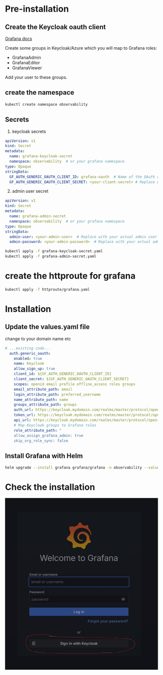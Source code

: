 # Pre-installation

## Create the Keycloak oauth client

[Grafana docs](https://grafana.com/docs/grafana/latest/setup-grafana/configure-security/configure-authentication/keycloak/#keycloak-configuration)

Create some groups in Keycloak/Azure which you will map to Grafana roles:

- GrafanaAdmin
- GrafanaEditor
- GrafanaViewer

Add your user to these groups.

## create the namespace

```bash
kubectl create namespace observability
```


## Secrets

1. keycloak secrets
```yaml
apiVersion: v1
kind: Secret
metadata:
  name: grafana-keycloak-secret
  namespace: observability  # or your grafana namespace
type: Opaque
stringData:
  GF_AUTH_GENERIC_OAUTH_CLIENT_ID: grafana-oauth  # Name of the OAuth client in Keycloak/azure
  GF_AUTH_GENERIC_OAUTH_CLIENT_SECRET: <your-client-secret> # Replace with your actual client secret
```
2. admin user secret

```yaml
apiVersion: v1
kind: Secret
metadata:
  name: grafana-admin-secret
  namespace: observability  # or your grafana namespace
type: Opaque
stringData:
  admin-user: <your-admin-user>  # Replace with your actual admin user
  admin-password: <your-admin-password>  # Replace with your actual admin password
```

```bash
kubectl apply -f grafana-keycloak-secret.yaml
kubectl apply -f grafana-admin-secret.yaml
```

# create the httproute for grafana

```bash
kubectl apply -f httproute/grafana.yaml
```

# Installation

## Update the values.yaml file

change to your domain name etc

```yaml
# ...existing code...
  auth.generic_oauth:
    enabled: true
    name: Keycloak
    allow_sign_up: true
    client_id: ${GF_AUTH_GENERIC_OAUTH_CLIENT_ID}
    client_secret: ${GF_AUTH_GENERIC_OAUTH_CLIENT_SECRET}
    scopes: openid email profile offline_access roles groups
    email_attribute_path: email
    login_attribute_path: preferred_username
    name_attribute_path: name
    groups_attribute_path: groups
    auth_url: https://keycloak.mydomain.com/realms/master/protocol/openid-connect/auth
    token_url: https://keycloak.mydomain.com/realms/master/protocol/openid-connect/token
    api_url: https://keycloak.mydomain.com/realms/master/protocol/openid-connect/userinfo
    # Map Keycloak groups to Grafana roles
    role_attribute_path: "
    allow_assign_grafana_admin: true
    skip_org_role_sync: false
```

## Install Grafana with Helm

```bash
helm upgrade --install grafana grafana/grafana -n observability --values values-secret.yaml
```


# Check the installation

![Grafana login page](./assets/grafana-login.jpg)
